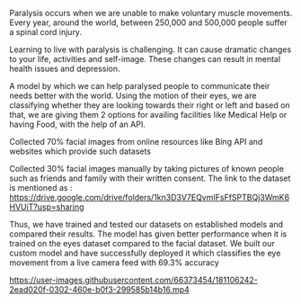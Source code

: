 Paralysis occurs when we are unable to make voluntary muscle movements. Every year, around the world, between 250,000 and 500,000 people suffer a spinal cord injury.

Learning to live with paralysis is challenging. It can cause dramatic changes to your life, activities and self-image. These changes can result in mental health issues and depression. 

A model by which we can help paralysed people to communicate their needs better with the world. Using the motion of their eyes, we are classifying whether they are looking towards their right or left and based on that, we are giving them 2 options for availing facilities like Medical Help or having Food, with the help of an API.

Collected 70% facial images from online resources like Bing API and websites which provide such datasets

Collected 30% facial images manually by taking pictures of known people such as friends and family with their written consent.
The link to the dataset is mentioned as : https://drive.google.com/drive/folders/1kn3D3V7EQvmIFsFfSPTBQj3WmK6HVUiT?usp=sharing

Thus, we have trained and tested our datasets on established models and compared their results.
The model has given better performance when it is trained on the eyes dataset compared to the facial dataset.
 We built our custom model and have successfully deployed it which classifies the eye movement from a live camera feed with 69.3% accuracy


https://user-images.githubusercontent.com/66373454/181106242-2ead020f-0302-460e-b0f3-299585b14b16.mp4


